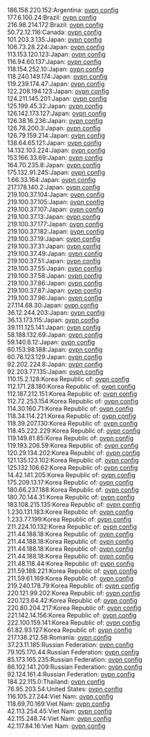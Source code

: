 186.158.220.152:Argentina: [ovpn config](vpn/186_158_220_152.ovpn)  
177.6.100.24:Brazil: [ovpn config](vpn/177_6_100_24.ovpn)  
216.98.214.172:Brazil: [ovpn config](vpn/216_98_214_172.ovpn)  
50.72.12.116:Canada: [ovpn config](vpn/50_72_12_116.ovpn)  
101.203.3.135:Japan: [ovpn config](vpn/101_203_3_135.ovpn)  
106.73.28.224:Japan: [ovpn config](vpn/106_73_28_224.ovpn)  
113.153.120.123:Japan: [ovpn config](vpn/113_153_120_123.ovpn)  
116.94.60.137:Japan: [ovpn config](vpn/116_94_60_137.ovpn)  
118.154.252.10:Japan: [ovpn config](vpn/118_154_252_10.ovpn)  
118.240.149.174:Japan: [ovpn config](vpn/118_240_149_174.ovpn)  
119.239.174.47:Japan: [ovpn config](vpn/119_239_174_47.ovpn)  
122.208.194.123:Japan: [ovpn config](vpn/122_208_194_123.ovpn)  
124.211.145.201:Japan: [ovpn config](vpn/124_211_145_201.ovpn)  
125.199.45.32:Japan: [ovpn config](vpn/125_199_45_32.ovpn)  
126.142.173.127:Japan: [ovpn config](vpn/126_142_173_127.ovpn)  
126.38.16.236:Japan: [ovpn config](vpn/126_38_16_236.ovpn)  
126.78.200.3:Japan: [ovpn config](vpn/126_78_200_3.ovpn)  
126.79.159.214:Japan: [ovpn config](vpn/126_79_159_214.ovpn)  
138.64.65.121:Japan: [ovpn config](vpn/138_64_65_121.ovpn)  
14.132.103.224:Japan: [ovpn config](vpn/14_132_103_224.ovpn)  
153.166.33.69:Japan: [ovpn config](vpn/153_166_33_69.ovpn)  
164.70.235.8:Japan: [ovpn config](vpn/164_70_235_8.ovpn)  
175.132.91.245:Japan: [ovpn config](vpn/175_132_91_245.ovpn)  
1.66.33.164:Japan: [ovpn config](vpn/1_66_33_164.ovpn)  
217.178.140.2:Japan: [ovpn config](vpn/217_178_140_2.ovpn)  
219.100.37.104:Japan: [ovpn config](vpn/219_100_37_104.ovpn)  
219.100.37.105:Japan: [ovpn config](vpn/219_100_37_105.ovpn)  
219.100.37.107:Japan: [ovpn config](vpn/219_100_37_107.ovpn)  
219.100.37.13:Japan: [ovpn config](vpn/219_100_37_13.ovpn)  
219.100.37.177:Japan: [ovpn config](vpn/219_100_37_177.ovpn)  
219.100.37.182:Japan: [ovpn config](vpn/219_100_37_182.ovpn)  
219.100.37.19:Japan: [ovpn config](vpn/219_100_37_19.ovpn)  
219.100.37.31:Japan: [ovpn config](vpn/219_100_37_31.ovpn)  
219.100.37.49:Japan: [ovpn config](vpn/219_100_37_49.ovpn)  
219.100.37.51:Japan: [ovpn config](vpn/219_100_37_51.ovpn)  
219.100.37.55:Japan: [ovpn config](vpn/219_100_37_55.ovpn)  
219.100.37.58:Japan: [ovpn config](vpn/219_100_37_58.ovpn)  
219.100.37.86:Japan: [ovpn config](vpn/219_100_37_86.ovpn)  
219.100.37.87:Japan: [ovpn config](vpn/219_100_37_87.ovpn)  
219.100.37.96:Japan: [ovpn config](vpn/219_100_37_96.ovpn)  
27.114.68.30:Japan: [ovpn config](vpn/27_114_68_30.ovpn)  
36.12.244.203:Japan: [ovpn config](vpn/36_12_244_203.ovpn)  
36.13.173.115:Japan: [ovpn config](vpn/36_13_173_115.ovpn)  
39.111.125.141:Japan: [ovpn config](vpn/39_111_125_141.ovpn)  
58.188.132.69:Japan: [ovpn config](vpn/58_188_132_69.ovpn)  
59.140.6.12:Japan: [ovpn config](vpn/59_140_6_12.ovpn)  
60.153.98.188:Japan: [ovpn config](vpn/60_153_98_188.ovpn)  
60.76.123.129:Japan: [ovpn config](vpn/60_76_123_129.ovpn)  
92.202.224.8:Japan: [ovpn config](vpn/92_202_224_8.ovpn)  
92.203.77.135:Japan: [ovpn config](vpn/92_203_77_135.ovpn)  
110.15.2.128:Korea Republic of: [ovpn config](vpn/110_15_2_128.ovpn)  
112.171.28.180:Korea Republic of: [ovpn config](vpn/112_171_28_180.ovpn)  
112.187.212.151:Korea Republic of: [ovpn config](vpn/112_187_212_151.ovpn)  
112.72.253.154:Korea Republic of: [ovpn config](vpn/112_72_253_154.ovpn)  
114.30.160.71:Korea Republic of: [ovpn config](vpn/114_30_160_71.ovpn)  
118.34.114.221:Korea Republic of: [ovpn config](vpn/118_34_114_221.ovpn)  
118.39.207.130:Korea Republic of: [ovpn config](vpn/118_39_207_130.ovpn)  
118.45.222.229:Korea Republic of: [ovpn config](vpn/118_45_222_229.ovpn)  
119.149.81.85:Korea Republic of: [ovpn config](vpn/119_149_81_85.ovpn)  
119.193.206.59:Korea Republic of: [ovpn config](vpn/119_193_206_59.ovpn)  
120.29.134.202:Korea Republic of: [ovpn config](vpn/120_29_134_202.ovpn)  
121.135.123.102:Korea Republic of: [ovpn config](vpn/121_135_123_102.ovpn)  
125.132.106.62:Korea Republic of: [ovpn config](vpn/125_132_106_62.ovpn)  
14.42.141.205:Korea Republic of: [ovpn config](vpn/14_42_141_205.ovpn)  
175.209.13.17:Korea Republic of: [ovpn config](vpn/175_209_13_17.ovpn)  
180.66.237.188:Korea Republic of: [ovpn config](vpn/180_66_237_188.ovpn)  
180.70.144.31:Korea Republic of: [ovpn config](vpn/180_70_144_31.ovpn)  
183.108.215.135:Korea Republic of: [ovpn config](vpn/183_108_215_135.ovpn)  
1.230.131.183:Korea Republic of: [ovpn config](vpn/1_230_131_183.ovpn)  
1.233.77.199:Korea Republic of: [ovpn config](vpn/1_233_77_199.ovpn)  
211.224.10.132:Korea Republic of: [ovpn config](vpn/211_224_10_132.ovpn)  
211.44.188.18:Korea Republic of: [ovpn config](vpn/211_44_188_18.ovpn)  
211.44.188.18:Korea Republic of: [ovpn config](vpn/211_44_188_18.ovpn)  
211.44.188.18:Korea Republic of: [ovpn config](vpn/211_44_188_18.ovpn)  
211.44.188.18:Korea Republic of: [ovpn config](vpn/211_44_188_18.ovpn)  
211.48.118.44:Korea Republic of: [ovpn config](vpn/211_48_118_44.ovpn)  
211.59.188.221:Korea Republic of: [ovpn config](vpn/211_59_188_221.ovpn)  
211.59.61.169:Korea Republic of: [ovpn config](vpn/211_59_61_169.ovpn)  
219.240.178.79:Korea Republic of: [ovpn config](vpn/219_240_178_79.ovpn)  
220.121.99.202:Korea Republic of: [ovpn config](vpn/220_121_99_202.ovpn)  
220.123.64.42:Korea Republic of: [ovpn config](vpn/220_123_64_42.ovpn)  
220.80.204.217:Korea Republic of: [ovpn config](vpn/220_80_204_217.ovpn)  
221.142.14.156:Korea Republic of: [ovpn config](vpn/221_142_14_156.ovpn)  
222.100.159.141:Korea Republic of: [ovpn config](vpn/222_100_159_141.ovpn)  
61.82.93.127:Korea Republic of: [ovpn config](vpn/61_82_93_127.ovpn)  
217.138.212.58:Romania: [ovpn config](vpn/217_138_212_58.ovpn)  
37.23.11.185:Russian Federation: [ovpn config](vpn/37_23_11_185.ovpn)  
79.105.170.44:Russian Federation: [ovpn config](vpn/79_105_170_44.ovpn)  
85.173.165.235:Russian Federation: [ovpn config](vpn/85_173_165_235.ovpn)  
86.102.141.209:Russian Federation: [ovpn config](vpn/86_102_141_209.ovpn)  
92.124.161.4:Russian Federation: [ovpn config](vpn/92_124_161_4.ovpn)  
184.22.115.0:Thailand: [ovpn config](vpn/184_22_115_0.ovpn)  
76.95.203.54:United States: [ovpn config](vpn/76_95_203_54.ovpn)  
116.105.27.244:Viet Nam: [ovpn config](vpn/116_105_27_244.ovpn)  
118.69.70.169:Viet Nam: [ovpn config](vpn/118_69_70_169.ovpn)  
42.113.254.45:Viet Nam: [ovpn config](vpn/42_113_254_45.ovpn)  
42.115.248.74:Viet Nam: [ovpn config](vpn/42_115_248_74.ovpn)  
42.117.84.16:Viet Nam: [ovpn config](vpn/42_117_84_16.ovpn)  
